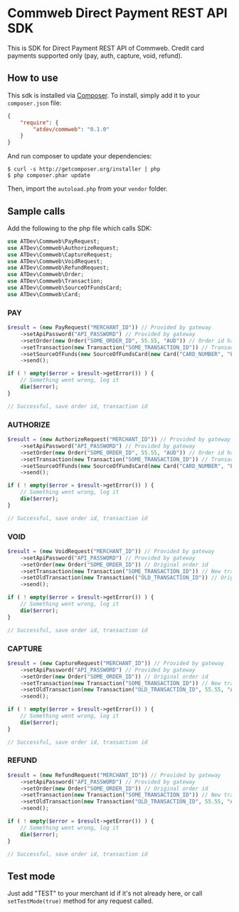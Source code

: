 # Commweb Direct Payment REST API SDK

This is SDK for Direct Payment REST API of Commweb.
Credit card payments supported only (pay, auth, capture, void, refund).

## How to use

This sdk is installed via [Composer](http://getcomposer.org/). To install, simply add it to your `composer.json` file:

```json
{
    "require": {
        "atdev/commweb": "0.1.0"
    }
}
```

And run composer to update your dependencies:

    $ curl -s http://getcomposer.org/installer | php
    $ php composer.phar update

Then, import the `autoload.php` from your `vendor` folder.

## Sample calls

Add the following to the php file which calls SDK:

```php
use ATDev\Commweb\PayRequest;
use ATDev\Commweb\AuthorizeRequest;
use ATDev\Commweb\CaptureRequest;
use ATDev\Commweb\VoidRequest;
use ATDev\Commweb\RefundRequest;
use ATDev\Commweb\Order;
use ATDev\Commweb\Transaction;
use ATDev\Commweb\SourceOfFundsCard;
use ATDev\Commweb\Card;
```

### PAY

```php
$result = (new PayRequest("MERCHANT_ID")) // Provided by gateway
    ->setApiPassword("API_PASSWORD") // Provided by gateway
    ->setOrder(new Order("SOME_ORDER_ID", 55.55, "AUD")) // Order id has to be unique, amount in money format, AUD is the only one supported now
    ->setTransaction(new Transaction("SOME_TRANSACTION_ID")) // Transaction id has to be unique
    ->setSourceOfFunds(new SourceOfFundsCard(new Card("CARD_NUMBER", "EXP_MONTH", "EXP_YEAR", "CVC"))) // Self explanatory, year is 2-digit
    ->send();

if ( ! empty($error = $result->getError()) ) {
    // Something went wrong, log it
    die($error);
}

// Successful, save order id, transaction id
```

### AUTHORIZE

```php
$result = (new AuthorizeRequest("MERCHANT_ID")) // Provided by gateway
    ->setApiPassword("API_PASSWORD") // Provided by gateway
    ->setOrder(new Order("SOME_ORDER_ID", 55.55, "AUD")) // Order id has to be unique, amount in money format, AUD is the only one supported now
    ->setTransaction(new Transaction("SOME_TRANSACTION_ID")) // Transaction id has to be unique
    ->setSourceOfFunds(new SourceOfFundsCard(new Card("CARD_NUMBER", "EXP_MONTH", "EXP_YEAR", "CVC"))) // Self explanatory, year is 2-digit
    ->send();

if ( ! empty($error = $result->getError()) ) {
    // Something went wrong, log it
    die($error);
}

// Successful, save order id, transaction id
```

### VOID

```php
$result = (new VoidRequest("MERCHANT_ID")) // Provided by gateway
    ->setApiPassword("API_PASSWORD") // Provided by gateway
    ->setOrder(new Order("SOME_ORDER_ID")) // Original order id
    ->setTransaction(new Transaction("SOME_TRANSACTION_ID")) // New transaction id to be created, has to be unique
    ->setOldTransaction(new Transaction(("OLD_TRANSACTION_ID")) // Original transaction id
    ->send();

if ( ! empty($error = $result->getError()) ) {
    // Something went wrong, log it
    die($error);
}

// Successful, save order id, transaction id
```

### CAPTURE

```php
$result = (new CaptureRequest("MERCHANT_ID")) // Provided by gateway
    ->setApiPassword("API_PASSWORD") // Provided by gateway
    ->setOrder(new Order("SOME_ORDER_ID")) // Original order id
    ->setTransaction(new Transaction("SOME_TRANSACTION_ID")) // New transaction id to be created, has to be unique
    ->setOldTransaction(new Transaction("OLD_TRANSACTION_ID", 55.55, "AUD")) // Original transaction id, amount to capture in money format, AUD is the only one supported now
    ->send();

if ( ! empty($error = $result->getError()) ) {
    // Something went wrong, log it
    die($error);
}

// Successful, save order id, transaction id
```

### REFUND

```php
$result = (new RefundRequest("MERCHANT_ID")) // Provided by gateway
    ->setApiPassword("API_PASSWORD") // Provided by gateway
    ->setOrder(new Order("SOME_ORDER_ID")) // Original order id
    ->setTransaction(new Transaction("SOME_TRANSACTION_ID")) // New transaction id to be created, has to be unique
    ->setOldTransaction(new Transaction("OLD_TRANSACTION_ID", 55.55, "AUD")) // Original transaction id, amount to refund in money format, AUD is the only one supported now
    ->send();

if ( ! empty($error = $result->getError()) ) {
    // Something went wrong, log it
    die($error);
}

// Successful, save order id, transaction id
```

## Test mode

Just add "TEST" to your merchant id if it's not already here, or call `setTestMode(true)` method for any request called.
